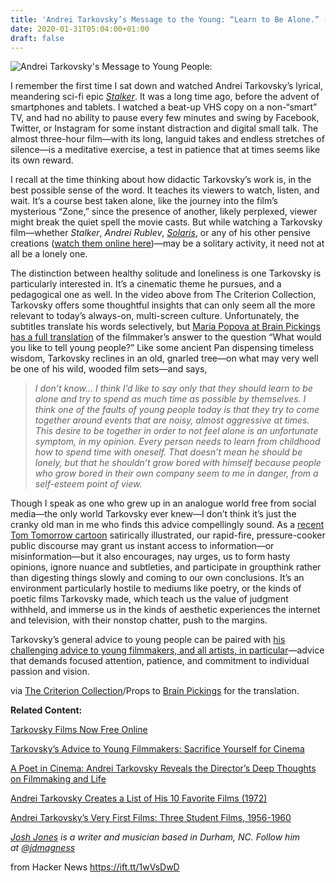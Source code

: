 ```yaml
---
title: 'Andrei Tarkovsky’s Message to the Young: “Learn to Be Alone.” (2015)'
date: 2020-01-31T05:04:00+01:00
draft: false
---
```


![](http://cdn8.openculture.com/wp-content/uploads/2015/03/03225622/Tarkovsky-Advice.png "Andrei Tarkovsky's Message to Young People: ")  

I remember the first time I sat down and watched Andrei Tarkovsky’s lyrical, meandering sci-fi epic _[Stalker](http://www.openculture.com/2014/11/watch-andrei-tarkovskys-mind-bending-masterpiece-stalker-free-online.html)_. It was a long time ago, before the advent of smartphones and tablets. I watched a beat-up VHS copy on a non-“smart” TV, and had no ability to pause every few minutes and swing by Facebook, Twitter, or Instagram for some instant distraction and digital small talk. The almost three-hour film—with its long, languid takes and endless stretches of silence—is a meditative exercise, a test in patience that at times seems like its own reward.

I recall at the time thinking about how didactic Tarkovsky’s work is, in the best possible sense of the word. It teaches its viewers to watch, listen, and wait. It’s a course best taken alone, like the journey into the film’s mysterious “Zone,” since the presence of another, likely perplexed, viewer might break the quiet spell the movie casts. But while watching a Tarkovsky film—whether _Stalker_, _Andrei Rublev_, [_Solaris_](http://www.openculture.com/2014/12/watch-solaris-1972-andrei-tarkovskys-haunting-vision-of-the-future.html), or any of his other pensive creations ([watch them online here](http://www.openculture.com/2010/07/tarkovksy.html))—may be a solitary activity, it need not at all be a lonely one.

  
  
  

The distinction between healthy solitude and loneliness is one Tarkovsky is particularly interested in. It’s a cinematic theme he pursues, and a pedagogical one as well. In the video above from The Criterion Collection, Tarkovsky offers some thoughtful insights that can only seem all the more relevant to today’s always-on, multi-screen culture. Unfortunately, the subtitles translate his words selectively, but [Maria Popova at Brain Pickings has a full translation](http://www.brainpickings.org/2013/03/13/tarkovsky-advice-to-the-young/) of the filmmaker’s answer to the question “What would you like to tell young people?” Like some ancient Pan dispensing timeless wisdom, Tarkovsky reclines in an old, gnarled tree—on what may very well be one of his wild, wooded film sets—and says,

> _I don’t know… I think I’d like to say only that they should learn to be alone and try to spend as much time as possible by themselves. I think one of the faults of young people today is that they try to come together around events that are noisy, almost aggressive at times. This desire to be together in order to not feel alone is an unfortunate symptom, in my opinion. Every person needs to learn from childhood how to spend time with oneself. That doesn’t mean he should be lonely, but that he shouldn’t grow bored with himself because people who grow bored in their own company seem to me in danger, from a self-esteem point of view._

Though I speak as one who grew up in an analogue world free from social media—the only world Tarkovsky ever knew—I don’t think it’s just the cranky old man in me who finds this advice compellingly sound. As a [recent Tom Tomorrow cartoon](http://www.dailykos.com/story/2015/02/23/1365576/-Cartoon-Quick-What-s-your-opinion) satirically illustrated, our rapid-fire, pressure-cooker public discourse may grant us instant access to information—or misinformation—but it also encourages, nay urges, us to form hasty opinions, ignore nuance and subtleties, and participate in groupthink rather than digesting things slowly and coming to our own conclusions. It’s an environment particularly hostile to mediums like poetry, or the kinds of poetic films Tarkovsky made, which teach us the value of judgment withheld, and immerse us in the kinds of aesthetic experiences the internet and television, with their nonstop chatter, push to the margins.

Tarkovsky’s general advice to young people can be paired with [his challenging advice to young filmmakers, and all artists, in particular](http://www.openculture.com/2013/01/tarkovskys_advice_to_young_filmmakers.html)—advice that demands focused attention, patience, and commitment to individual passion and vision.

via [The Criterion Collection](https://www.youtube.com/user/criterioncollection/featured)/Props to [Brain Pickings](http://www.brainpickings.org/2013/03/13/tarkovsky-advice-to-the-young/) for the translation.

**Related Content:**

[Tarkovsky Films Now Free Online](http://www.openculture.com/2010/07/tarkovksy.html)

[Tarkovsky’s Advice to Young Filmmakers: Sacrifice Yourself for Cinema](http://www.openculture.com/2013/01/tarkovskys_advice_to_young_filmmakers.html)

[A Poet in Cinema: Andrei Tarkovsky Reveals the Director’s Deep Thoughts on Filmmaking and Life](http://www.openculture.com/2013/08/a-poet-in-cinema-andrei-tarkovsky.html)

[Andrei Tarkovsky Creates a List of His 10 Favorite Films (1972)](http://www.openculture.com/2014/08/andrei-tarkovsky-creates-a-list-of-his-10-favorite-films-1972.html)

[Andrei Tarkovsky’s Very First Films: Three Student Films, 1956-1960](http://www.openculture.com/2012/06/andrei_tarkovskys_very_first_films_three_student_films_1956-1960.html)

_[Josh Jones](http://about.me/jonesjoshua) is a writer and musician based in Durham, NC. Follow him at [@jdmagness](https://twitter.com/jdmagness)_

  
  
from Hacker News https://ift.tt/1wVsDwD